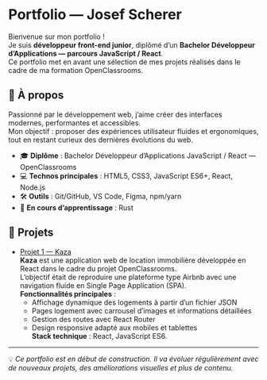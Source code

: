 # Portfolio — Josef Scherer

Bienvenue sur mon portfolio !  
Je suis **développeur front-end junior**, diplômé d’un **Bachelor Développeur d’Applications — parcours JavaScript / React**.  
Ce portfolio met en avant une sélection de mes projets réalisés dans le cadre de ma formation OpenClassrooms.

## 🎯 À propos
Passionné par le développement web, j’aime créer des interfaces modernes, performantes et accessibles.  
Mon objectif : proposer des expériences utilisateur fluides et ergonomiques, tout en restant curieux des dernières évolutions du web.

- 🎓 **Diplôme** : Bachelor Développeur d’Applications JavaScript / React — OpenClassrooms
- 💻 **Technos principales** : HTML5, CSS3, JavaScript ES6+, React, Node.js
- 🛠 **Outils** : Git/GitHub, VS Code, Figma, npm/yarn
- 🌱 **En cours d’apprentissage** : Rust

## 🚀 Projets

- [Projet 1 — Kaza](https://github.com/Josef1923/Kaza-P11)  
  **Kaza** est une application web de location immobilière développée en React dans le cadre du projet OpenClassrooms.  
  L’objectif était de reproduire une plateforme type Airbnb avec une navigation fluide en Single Page Application (SPA).  
  **Fonctionnalités principales** :
  - Affichage dynamique des logements à partir d’un fichier JSON
  - Pages logement avec carrousel d’images et informations détaillées
  - Gestion des routes avec React Router
  - Design responsive adapté aux mobiles et tablettes  
  **Stack technique** : React, JavaScript ES6.

---

💡 *Ce portfolio est en début de construction. Il va évoluer régulièrement avec de nouveaux projets, des améliorations visuelles et plus de contenu.*
